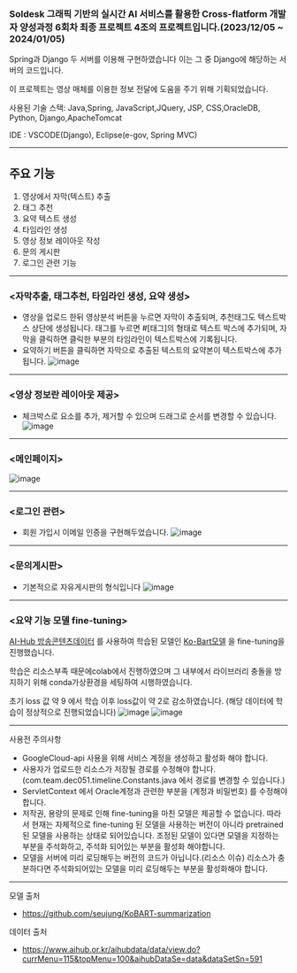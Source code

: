 ### Soldesk 그래픽 기반의 실시간 AI 서비스를 활용한 Cross-flatform 개발자 양성과정 6회차 최종 프로젝트 4조의 프로젝트입니다.(2023/12/05 ~ 2024/01/05)
Spring과 Django 두 서버를 이용해 구현하였습니다 이는 그 중 Django에 해당하는 서버의 코드입니다.

이 프로젝트는 영상 매체를 이용한 정보 전달에 도움을 주기 위해 기획되었습니다.

사용된 기술 스택: Java,Spring, JavaScript,JQuery, JSP, CSS,OracleDB, Python, Django,ApacheTomcat


IDE : VSCODE(Django), Eclipse(e-gov, Spring MVC)

---------------------------------------------------------------------


## 주요 기능 
1. 영상에서 자막(텍스트) 추출
2. 태그 추천
3. 요약 텍스트 생성
4. 타임라인 생성
5. 영상 정보 레이아웃 작성
6. 문의 게시판
7. 로그인 관련 기능



----------------------------------------------------------------------
   

### <자막추출, 태그추천, 타임라인 생성, 요약 생성>
- 영상을 업로드 한뒤 영상분석 버튼을 누르면 자막이 추출되며, 추천태그도 텍스트박스 상단에 생성됩니다. 태그를 누르면 #[태그]의 형태로 텍스트 박스에 추가되며, 자막을 클릭하면 클릭한 부분의 타임라인이 텍스트박스에 기록됩니다.
- 요약하기 버튼을 클릭하면 자막으로 추출된 텍스트의 요약본이 텍스트박스에 추가됩니다.
![image](https://github.com/KimYuKyeong00/Team4/assets/152937847/0c19c5e4-2c41-494a-9151-928e0721a0cd)


----


### <영상 정보란 레이아웃 제공>
- 체크박스로 요소를 추가, 제거할 수 있으며 드래그로 순서를 변경할 수 있습니다.
![image](https://github.com/KimYuKyeong00/Team4/assets/152937847/8e58c1cc-ee91-4d2e-bba2-33996794a324)


----


### <메인페이지>
![image](https://github.com/KimYuKyeong00/Team4/assets/152937847/5b971acb-f7e8-4bd0-9983-37aa288917eb)

-----

### <로그인 관련>
- 회원 가입시 이메일 인증을 구현해두었습니다.
![image](https://github.com/KimYuKyeong00/Team4/assets/152937847/c5b616cc-aad1-42bb-af72-801a3f6c22e7)


----

### <문의게시판>
- 기본적으로 자유게시판의 형식입니다
![image](https://github.com/KimYuKyeong00/Team4/assets/152937847/489b48cb-5718-471d-8595-aeb9f6148980)


----

### <요약 기능 모델 fine-tuning>

[AI-Hub 방송콘텐츠데이터](https://www.aihub.or.kr/aihubdata/data/view.do?currMenu=115&topMenu=100&aihubDataSe=data&dataSetSn=591) 를 사용하여 학습된 모델인 [Ko-Bart모델](https://github.com/seujung/KoBART-summarization) 을 fine-tuning을 진행했습니다.

학습은 리소스부족 때문에colab에서 진행하였으며 그 내부에서 라이브러리 충돌을 방지하기 위해 conda가상환경을 세팅하여 시행하였습니다.

초기 loss 값 약 9 에서 학습 이후 loss값이 약 2로 감소하였습니다. (해당 데이터에 학습이 정상적으로 진행되었습니다)
![image](https://github.com/KimYuKyeong00/Team4/assets/152937847/0b546328-ada7-4a30-a33a-2f050cf352a8)
![image](https://github.com/KimYuKyeong00/Team4/assets/152937847/0617ea79-ff9f-4e65-81be-92440d9c3c61)



----
사용전 주의사항 
- GoogleCloud-api 사용을 위해 서비스 계정을 생성하고 활성화 해야 합니다.
- 사용자가 업로드한 리소스가 저장될 경로를 수정해야 합니다. (com.team.dec051.timeline.Constants.java 에서 경로를 변경할 수 있습니다.)
- ServletContext 에서 Oracle계정과 관련한 부분을 (계정과 비밀번호) 를 수정해야합니다.
- 저작권, 용량의 문제로 인해 fine-tuning을 마친 모델은 제공할 수 없습니다. 따라서 현재는 자체적으로 fine-tuning 된 모델을 사용하는 버전이 아니라 pretrained된 모델을 사용하는 상태로 되어있습니다. 조정된 모델이 있다면 모델을 지정하는 부분을 주석화하고, 주석화 되어있는 부분을 활성화 해야합니다.
- 모델을 서버에 미리 로딩해두는 버전의 코드가 아닙니다.(리소스 이슈) 리소스가 충분하다면 주석화되어있는 모델을 미리 로딩해두는 부분을 활성화해야 합니다.


----
모델 출처 
- https://github.com/seujung/KoBART-summarization

데이터 출처
- https://www.aihub.or.kr/aihubdata/data/view.do?currMenu=115&topMenu=100&aihubDataSe=data&dataSetSn=591

